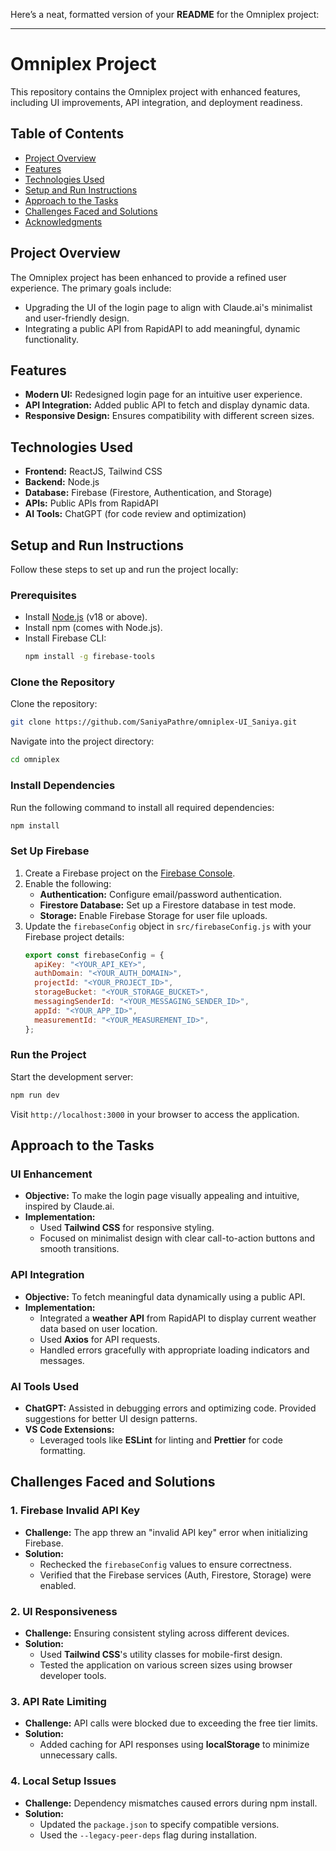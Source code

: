 Here’s a neat, formatted version of your **README** for the Omniplex project:

---

# Omniplex Project

This repository contains the Omniplex project with enhanced features, including UI improvements, API integration, and deployment readiness.

## Table of Contents
- [Project Overview](#project-overview)
- [Features](#features)
- [Technologies Used](#technologies-used)
- [Setup and Run Instructions](#setup-and-run-instructions)
- [Approach to the Tasks](#approach-to-the-tasks)
- [Challenges Faced and Solutions](#challenges-faced-and-solutions)
- [Acknowledgments](#acknowledgments)

## Project Overview
The Omniplex project has been enhanced to provide a refined user experience. The primary goals include:
- Upgrading the UI of the login page to align with Claude.ai's minimalist and user-friendly design.
- Integrating a public API from RapidAPI to add meaningful, dynamic functionality.

## Features
- **Modern UI:** Redesigned login page for an intuitive user experience.
- **API Integration:** Added public API to fetch and display dynamic data.
- **Responsive Design:** Ensures compatibility with different screen sizes.

## Technologies Used
- **Frontend:** ReactJS, Tailwind CSS
- **Backend:** Node.js
- **Database:** Firebase (Firestore, Authentication, and Storage)
- **APIs:** Public APIs from RapidAPI
- **AI Tools:** ChatGPT (for code review and optimization)

## Setup and Run Instructions
Follow these steps to set up and run the project locally:

### Prerequisites
- Install [Node.js](https://nodejs.org/) (v18 or above).
- Install npm (comes with Node.js).
- Install Firebase CLI:
    ```bash
    npm install -g firebase-tools
    ```

### Clone the Repository
Clone the repository:
```bash
git clone https://github.com/SaniyaPathre/omniplex-UI_Saniya.git
```
Navigate into the project directory:
```bash
cd omniplex
```

### Install Dependencies
Run the following command to install all required dependencies:
```bash
npm install
```

### Set Up Firebase
1. Create a Firebase project on the [Firebase Console](https://console.firebase.google.com/).
2. Enable the following:
   - **Authentication:** Configure email/password authentication.
   - **Firestore Database:** Set up a Firestore database in test mode.
   - **Storage:** Enable Firebase Storage for user file uploads.
3. Update the `firebaseConfig` object in `src/firebaseConfig.js` with your Firebase project details:
    ```javascript
    export const firebaseConfig = {
      apiKey: "<YOUR_API_KEY>",
      authDomain: "<YOUR_AUTH_DOMAIN>",
      projectId: "<YOUR_PROJECT_ID>",
      storageBucket: "<YOUR_STORAGE_BUCKET>",
      messagingSenderId: "<YOUR_MESSAGING_SENDER_ID>",
      appId: "<YOUR_APP_ID>",
      measurementId: "<YOUR_MEASUREMENT_ID>",
    };
    ```

### Run the Project
Start the development server:
```bash
npm run dev
```
Visit `http://localhost:3000` in your browser to access the application.

## Approach to the Tasks

### UI Enhancement
- **Objective:** To make the login page visually appealing and intuitive, inspired by Claude.ai.
- **Implementation:** 
  - Used **Tailwind CSS** for responsive styling.
  - Focused on minimalist design with clear call-to-action buttons and smooth transitions.

### API Integration
- **Objective:** To fetch meaningful data dynamically using a public API.
- **Implementation:**
  - Integrated a **weather API** from RapidAPI to display current weather data based on user location.
  - Used **Axios** for API requests.
  - Handled errors gracefully with appropriate loading indicators and messages.

### AI Tools Used
- **ChatGPT:** Assisted in debugging errors and optimizing code. Provided suggestions for better UI design patterns.
- **VS Code Extensions:** 
  - Leveraged tools like **ESLint** for linting and **Prettier** for code formatting.

## Challenges Faced and Solutions

### 1. Firebase Invalid API Key
- **Challenge:** The app threw an "invalid API key" error when initializing Firebase.
- **Solution:** 
  - Rechecked the `firebaseConfig` values to ensure correctness.
  - Verified that the Firebase services (Auth, Firestore, Storage) were enabled.

### 2. UI Responsiveness
- **Challenge:** Ensuring consistent styling across different devices.
- **Solution:** 
  - Used **Tailwind CSS**'s utility classes for mobile-first design.
  - Tested the application on various screen sizes using browser developer tools.

### 3. API Rate Limiting
- **Challenge:** API calls were blocked due to exceeding the free tier limits.
- **Solution:** 
  - Added caching for API responses using **localStorage** to minimize unnecessary calls.

### 4. Local Setup Issues
- **Challenge:** Dependency mismatches caused errors during npm install.
- **Solution:** 
  - Updated the `package.json` to specify compatible versions.
  - Used the `--legacy-peer-deps` flag during installation.


